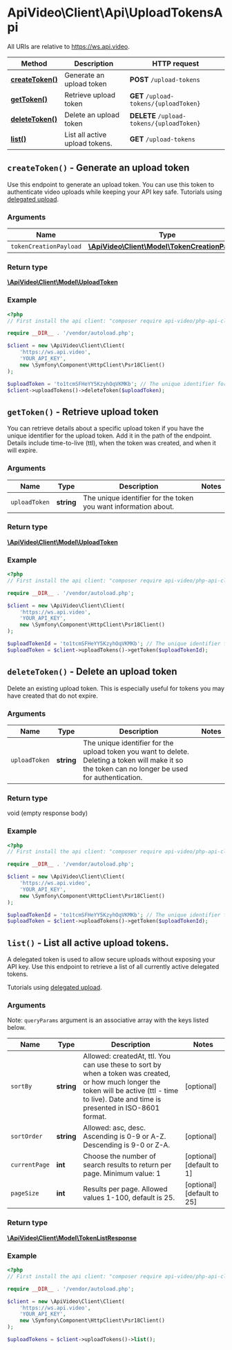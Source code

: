 # ApiVideo\Client\Api\UploadTokensApi

All URIs are relative to https://ws.api.video.

Method | Description | HTTP request
------------- | ------------- | -------------
[**createToken()**](UploadTokensApi.md#createToken) | Generate an upload token | **POST** `/upload-tokens`
[**getToken()**](UploadTokensApi.md#getToken) | Retrieve upload token | **GET** `/upload-tokens/{uploadToken}`
[**deleteToken()**](UploadTokensApi.md#deleteToken) | Delete an upload token | **DELETE** `/upload-tokens/{uploadToken}`
[**list()**](UploadTokensApi.md#list) | List all active upload tokens. | **GET** `/upload-tokens`


## **`createToken()` - Generate an upload token**



Use this endpoint to generate an upload token. You can use this token to authenticate video uploads while keeping your API key safe. Tutorials using [delegated upload](https://api.video/blog/endpoints/delegated-upload).

### Arguments



Name | Type | Description | Notes
------------- | ------------- | ------------- | -------------
 `tokenCreationPayload` | [**\ApiVideo\Client\Model\TokenCreationPayload**](../Model/TokenCreationPayload.md)|  |




### Return type

[**\ApiVideo\Client\Model\UploadToken**](../Model/UploadToken.md)

### Example

```php
<?php
// First install the api client: "composer require api-video/php-api-client"

require __DIR__ . '/vendor/autoload.php';

$client = new \ApiVideo\Client\Client(
    'https://ws.api.video',
    'YOUR_API_KEY',
    new \Symfony\Component\HttpClient\Psr18Client()
); 

$uploadToken = 'to1tcmSFHeYY5KzyhOqVKMKb'; // The unique identifier for the upload token you want to delete. Deleting a token will make it so the token can no longer be used for authentication.
$client->uploadTokens()->deleteToken($uploadToken); 
```




## **`getToken()` - Retrieve upload token**



You can retrieve details about a specific upload token if you have the unique identifier for the upload token. Add it in the path of the endpoint. Details include time-to-live (ttl), when the token was created, and when it will expire.

### Arguments



Name | Type | Description | Notes
------------- | ------------- | ------------- | -------------
 `uploadToken` | **string**| The unique identifier for the token you want information about. |




### Return type

[**\ApiVideo\Client\Model\UploadToken**](../Model/UploadToken.md)

### Example

```php
<?php
// First install the api client: "composer require api-video/php-api-client"

require __DIR__ . '/vendor/autoload.php';

$client = new \ApiVideo\Client\Client(
    'https://ws.api.video',
    'YOUR_API_KEY',
    new \Symfony\Component\HttpClient\Psr18Client()
); 

$uploadTokenId = 'to1tcmSFHeYY5KzyhOqVKMKb'; // The unique identifier for the token you want information about.
$uploadToken = $client->uploadTokens()->getToken($uploadTokenId); 
```




## **`deleteToken()` - Delete an upload token**



Delete an existing upload token. This is especially useful for tokens you may have created that do not expire.

### Arguments



Name | Type | Description | Notes
------------- | ------------- | ------------- | -------------
 `uploadToken` | **string**| The unique identifier for the upload token you want to delete. Deleting a token will make it so the token can no longer be used for authentication. |




### Return type

void (empty response body)

### Example

```php
<?php
// First install the api client: "composer require api-video/php-api-client"

require __DIR__ . '/vendor/autoload.php';

$client = new \ApiVideo\Client\Client(
    'https://ws.api.video',
    'YOUR_API_KEY',
    new \Symfony\Component\HttpClient\Psr18Client()
); 

$uploadTokenId = 'to1tcmSFHeYY5KzyhOqVKMKb'; // The unique identifier for the token you want information about.
$uploadToken = $client->uploadTokens()->getToken($uploadTokenId); 
```




## **`list()` - List all active upload tokens.**



A delegated token is used to allow secure uploads without exposing your API key. Use this endpoint to retrieve a list of all currently active delegated tokens.

Tutorials using [delegated upload](https://api.video/blog/endpoints/delegated-upload).

### Arguments





Note: `queryParams` argument is an associative array with the keys listed below.

Name | Type | Description | Notes
------------- | ------------- | ------------- | ------------- 
 `sortBy` | **string**| Allowed: createdAt, ttl. You can use these to sort by when a token was created, or how much longer the token will be active (ttl - time to live). Date and time is presented in ISO-8601 format. | [optional]
 `sortOrder` | **string**| Allowed: asc, desc. Ascending is 0-9 or A-Z. Descending is 9-0 or Z-A. | [optional]
 `currentPage` | **int**| Choose the number of search results to return per page. Minimum value: 1 | [optional] [default to 1]
 `pageSize` | **int**| Results per page. Allowed values 1-100, default is 25. | [optional] [default to 25]






### Return type

[**\ApiVideo\Client\Model\TokenListResponse**](../Model/TokenListResponse.md)

### Example

```php
<?php
// First install the api client: "composer require api-video/php-api-client"

require __DIR__ . '/vendor/autoload.php';

$client = new \ApiVideo\Client\Client(
    'https://ws.api.video',
    'YOUR_API_KEY',
    new \Symfony\Component\HttpClient\Psr18Client()
); 

$uploadTokens = $client->uploadTokens()->list(); 
```




